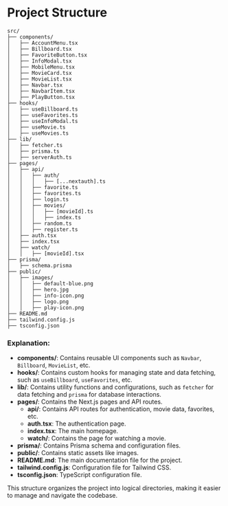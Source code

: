 # Project Structure

```plaintext
src/
├── components/
│   ├── AccountMenu.tsx
│   ├── Billboard.tsx
│   ├── FavoriteButton.tsx
│   ├── InfoModal.tsx
│   ├── MobileMenu.tsx
│   ├── MovieCard.tsx
│   ├── MovieList.tsx
│   ├── Navbar.tsx
│   ├── NavbarItem.tsx
│   ├── PlayButton.tsx
├── hooks/
│   ├── useBillboard.ts
│   ├── useFavorites.ts
│   ├── useInfoModal.ts
│   ├── useMovie.ts
│   ├── useMovies.ts
├── lib/
│   ├── fetcher.ts
│   ├── prisma.ts
│   ├── serverAuth.ts
├── pages/
│   ├── api/
│   │   ├── auth/
│   │   │   ├── [...nextauth].ts
│   │   ├── favorite.ts
│   │   ├── favorites.ts
│   │   ├── login.ts
│   │   ├── movies/
│   │   │   ├── [movieId].ts
│   │   │   ├── index.ts
│   │   ├── random.ts
│   │   ├── register.ts
│   ├── auth.tsx
│   ├── index.tsx
│   ├── watch/
│   │   ├── [movieId].tsx
├── prisma/
│   ├── schema.prisma
├── public/
│   ├── images/
│   │   ├── default-blue.png
│   │   ├── hero.jpg
│   │   ├── info-icon.png
│   │   ├── logo.png
│   │   ├── play-icon.png
├── README.md
├── tailwind.config.js
├── tsconfig.json
```

### Explanation:

- **components/**: Contains reusable UI components such as `Navbar`, `Billboard`, `MovieList`, etc.
- **hooks/**: Contains custom hooks for managing state and data fetching, such as `useBillboard`, `useFavorites`, etc.
- **lib/**: Contains utility functions and configurations, such as `fetcher` for data fetching and `prisma` for database interactions.
- **pages/**: Contains the Next.js pages and API routes.
  - **api/**: Contains API routes for authentication, movie data, favorites, etc.
  - **auth.tsx**: The authentication page.
  - **index.tsx**: The main homepage.
  - **watch/**: Contains the page for watching a movie.
- **prisma/**: Contains Prisma schema and configuration files.
- **public/**: Contains static assets like images.
- **README.md**: The main documentation file for the project.
- **tailwind.config.js**: Configuration file for Tailwind CSS.
- **tsconfig.json**: TypeScript configuration file.

This structure organizes the project into logical directories, making it easier to manage and navigate the codebase.
